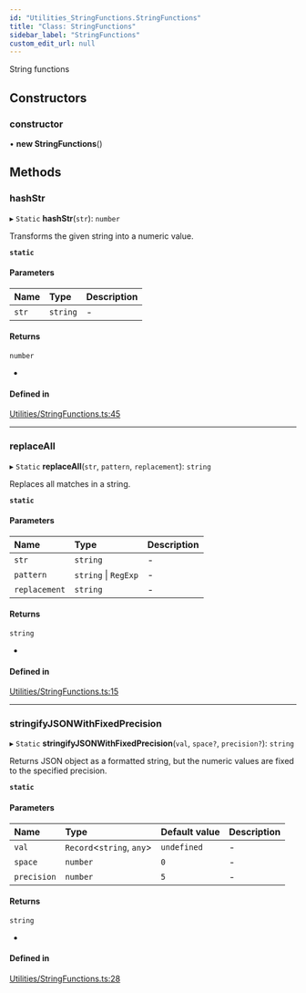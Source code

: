 ```yaml
---
id: "Utilities_StringFunctions.StringFunctions"
title: "Class: StringFunctions"
sidebar_label: "StringFunctions"
custom_edit_url: null
---
```




String functions

## Constructors

### constructor

• **new StringFunctions**()

## Methods

### hashStr

▸ `Static` **hashStr**(`str`): `number`

Transforms the given string into a numeric value.

**`static`**

#### Parameters

| Name | Type | Description |
| :------ | :------ | :------ |
| `str` | `string` | - |

#### Returns

`number`

-

#### Defined in

[Utilities/StringFunctions.ts:45](https://github.com/ZeaInc/zea-engine/blob/2a869013/src/Utilities/StringFunctions.ts#L45)

___

### replaceAll

▸ `Static` **replaceAll**(`str`, `pattern`, `replacement`): `string`

Replaces all matches in a string.

**`static`**

#### Parameters

| Name | Type | Description |
| :------ | :------ | :------ |
| `str` | `string` | - |
| `pattern` | `string` \| `RegExp` | - |
| `replacement` | `string` | - |

#### Returns

`string`

-

#### Defined in

[Utilities/StringFunctions.ts:15](https://github.com/ZeaInc/zea-engine/blob/2a869013/src/Utilities/StringFunctions.ts#L15)

___

### stringifyJSONWithFixedPrecision

▸ `Static` **stringifyJSONWithFixedPrecision**(`val`, `space?`, `precision?`): `string`

Returns JSON object as a formatted string, but the numeric values are fixed to the specified precision.

**`static`**

#### Parameters

| Name | Type | Default value | Description |
| :------ | :------ | :------ | :------ |
| `val` | `Record`<`string`, `any`\> | `undefined` | - |
| `space` | `number` | `0` | - |
| `precision` | `number` | `5` | - |

#### Returns

`string`

-

#### Defined in

[Utilities/StringFunctions.ts:28](https://github.com/ZeaInc/zea-engine/blob/2a869013/src/Utilities/StringFunctions.ts#L28)


